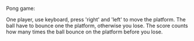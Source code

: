 Pong game:

One player, use keyboard, press 'right' and 'left' to move the platform. The ball have to bounce one the platform, otherwise you lose. The score counts how many times the ball bounce on the platform before you lose. 


